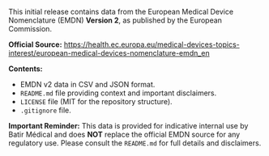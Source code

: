 This initial release contains data from the European Medical Device Nomenclature (EMDN) **Version 2**, as published by the European Commission.

**Official Source:** https://health.ec.europa.eu/medical-devices-topics-interest/european-medical-devices-nomenclature-emdn_en

**Contents:**
*   EMDN v2 data in CSV and JSON format.
*   `README.md` file providing context and important disclaimers.
*   `LICENSE` file (MIT for the repository structure).
*   `.gitignore` file.

**Important Reminder:** This data is provided for indicative internal use by Batir Médical and does **NOT** replace the official EMDN source for any regulatory use. Please consult the `README.md` for full details and disclaimers.
